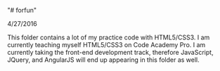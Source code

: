 "# forfun" 

4/27/2016

This folder contains a lot of my practice code with HTML5/CSS3. I am currently teaching myself HTML5/CSS3 on Code Academy Pro. I am currently taking the front-end development track, therefore JavaScript, JQuery, and AngularJS will end up appearing in this folder as well.